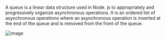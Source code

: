 
A queue is a linear data structure used in Node. js to appropriately and progressively organize asynchronous operations. It is an ordered list of asynchronous operations where an asynchronous operation is inserted at the end of the queue and is removed from the front of the queue.

![image](https://github.com/Karlie-crypto/alx-backend/assets/110098940/b878a407-01d3-4aa3-a5ad-de1182f3e43f)
